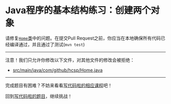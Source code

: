 # Java程序的基本结构练习：创建两个对象

请修复[`Home`类](https://github.com/hcsp/create-two-instances-instead-of-assignment/blob/master/src/main/java/com/github/hcsp/Home.java)中的问题。在提交Pull Request之前，你应当在本地确保所有代码已经编译通过，并且通过了测试(`mvn test`)

-----
注意！我们只允许你修改以下文件，对其他文件的修改会被拒绝：
- [src/main/java/com/github/hcsp/Home.java](https://github.com/hcsp/create-two-instances-instead-of-assignment/blob/master/src/main/java/com/github/hcsp/Home.java)
-----


完成题目有困难？不妨来看看[写代码啦的相应课程](https://xiedaimala.com/tasks/316bb6cc-6aa6-4dac-85e4-ce1c01b72c83/video_tutorials/d390466e-e274-463d-bef8-bb9b989dd35e)吧！

回到[写代码啦的题目](https://xiedaimala.com/tasks/316bb6cc-6aa6-4dac-85e4-ce1c01b72c83/quizzes/06944902-1bb3-45c5-8e74-33cf88dd9adb)，继续挑战！
